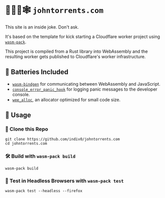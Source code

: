 # 👷‍♀️🦀🕸️ `johntorrents.com`

This site is an inside joke. Don't ask.

It's based on the template for kick starting a Cloudflare worker project
using [`wasm-pack`](https://github.com/rustwasm/wasm-pack).

This project is compiled from a Rust library into WebAssembly and the resulting
worker gets published to Cloudflare's worker infrastructure.

## 🔋 Batteries Included

* [`wasm-bindgen`](https://github.com/rustwasm/wasm-bindgen) for communicating
  between WebAssembly and JavaScript.
* [`console_error_panic_hook`](https://github.com/rustwasm/console_error_panic_hook)
  for logging panic messages to the developer console.
* [`wee_alloc`](https://github.com/rustwasm/wee_alloc), an allocator optimized
  for small code size.

## 🚴 Usage

### 🐑 Clone this Repo

```
git clone https://github.com/indiv0/johntorrents.com
cd johntorrents.com
```

### 🛠️ Build with `wasm-pack build`

```
wasm-pack build
```

### 🔬 Test in Headless Browsers with `wasm-pack test`

```
wasm-pack test --headless --firefox
```
